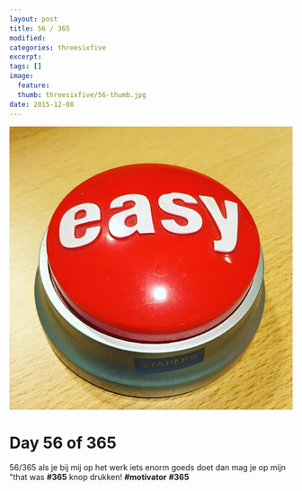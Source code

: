 ```yaml
---
layout: post
title: 56 / 365
modified:
categories: threesixfive
excerpt:
tags: []
image:
  feature: 
  thumb: threesixfive/56-thumb.jpg
date: 2015-12-08
---
```


![56](/images/threesixfive/56.jpg)

# Day 56 of 365

56/365 als je bij mij op het werk iets enorm goeds doet dan mag je op mijn &quot;that was **\#365** knop drukken! **\#motivator** **\#365**
